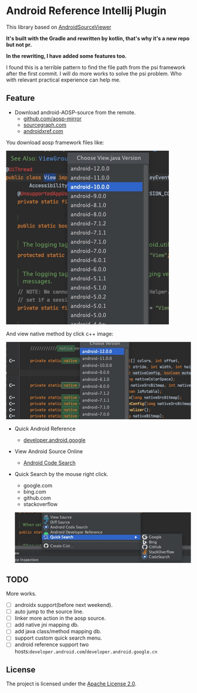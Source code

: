 # Android Reference Intellij Plugin

This library based on [AndroidSourceViewer](https://github.com/pengwei1024/AndroidSourceViewer)

**It's built with the Gradle and rewritten by kotlin, that's why it's a new repo but not pr.**

**In the rewriting, I have added some features too.**

I found this is a terrible pattern to find the file path from the psi framework after the first commit. I will do more
works to solve the psi problem. Who with relevant practical experience can help me.

## Feature

* Download android-AOSP-source from the remote.
    * [github.com/aosp-mirror](https://github.com/aosp-mirror/platform_frameworks_base)
    * [sourcegraph.com](https://sourcegraph.com/)
    * [androidxref.com](http://androidxref.com/)

You download aosp framework files like:

![aosp](./screenshots/aosp.jpg)

And view native method by click c++ image:

![aosp-native](./screenshots/aosp-native.jpg)


* Quick Android Reference
    * [developer.android.google](https://developer.android.com/reference)

* View Android Source Online
    * [Android Code Search](https://cs.android.com/)

* Quick Search by the mouse right click.
    * google.com
    * bing.com
    * github.com
    * stackoverflow

  ![quicksearch](./screenshots/quicksearch.jpg)

## TODO

More works.

- [ ] androidx support(before next weekend).
- [ ] auto jump to the source line.
- [ ] linker more action in the aosp source.
- [ ] add native jni mapping db.
- [ ] add java class/method mapping db.
- [ ] support custom quick search menu.
- [ ] android reference support two hosts:`developer.android.com`/`developer.android.google.cn`

## License

The project is licensed under the [Apache License 2.0](./LICENSE.txt).

